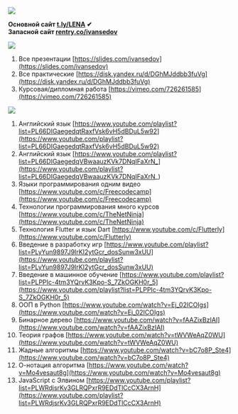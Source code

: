 ![](https://i.ibb.co/4fDXq1N/2022-07-13-23-23-15.png)

<b>Основной сайт [t.ly/LENA](https://e1m7.github.io/work/) ✔</b><br>
<b>Запасной сайт [rentry.co/ivansedov](https://rentry.co/ivansedov)</b><br>

![](https://i.ibb.co/94pcN5W/links.png)

1. Все презентации [https://slides.com/ivansedov](https://slides.com/ivansedov)
2. Все практические [https://disk.yandex.ru/d/DGhMJddbb3fuVg](https://disk.yandex.ru/d/DGhMJddbb3fuVg)
3. Курсовая/дипломная работа [https://vimeo.com/726261585](https://vimeo.com/726261585)

![](https://i.ibb.co/9qXtFfV/lessons.png)

1. Английский язык [https://www.youtube.com/playlist?list=PL66DIGaegedqtRaxfVsk6vH5dBDuL5w92](https://www.youtube.com/playlist?list=PL66DIGaegedqtRaxfVsk6vH5dBDuL5w92)
2. Английский язык [https://www.youtube.com/playlist?list=PL66DIGaegedqVBwaauzKVk7DNqIFaXrN_](https://www.youtube.com/playlist?list=PL66DIGaegedqVBwaauzKVk7DNqIFaXrN_)
3. Языки программирования одним видео [https://www.youtube.com/c/Freecodecamp](https://www.youtube.com/c/Freecodecamp)
4. Технологии программирования много курсов [https://www.youtube.com/c/TheNetNinja](https://www.youtube.com/c/TheNetNinja)
5. Технология Flutter и язык Dart [https://www.youtube.com/c/Flutterly](https://www.youtube.com/c/Flutterly)
6. Введение в разработку игр [https://www.youtube.com/playlist?list=PLyYun9897J9IrKI2ytGcr_dosSunw3xUU](https://www.youtube.com/playlist?list=PLyYun9897J9IrKI2ytGcr_dosSunw3xUU)
7. Введение в машинное обучение [https://www.youtube.com/playlist?list=PLPPIc-4tm3YQrvK3Kpo-S_7ZkOGKH0r_5](https://www.youtube.com/playlist?list=PLPPIc-4tm3YQrvK3Kpo-S_7ZkOGKH0r_5)
8. ООП в Python [https://www.youtube.com/watch?v=Ej_02ICOIgs](https://www.youtube.com/watch?v=Ej_02ICOIgs)
9. Бинарное дерево [https://www.youtube.com/watch?v=fAAZixBzIAI](https://www.youtube.com/watch?v=fAAZixBzIAI)
10. Теория графов [https://www.youtube.com/watch?v=tWVWeAqZ0WU](https://www.youtube.com/watch?v=tWVWeAqZ0WU)
11. Жадные алгоритмы [https://www.youtube.com/watch?v=bC7o8P_Ste4](https://www.youtube.com/watch?v=bC7o8P_Ste4)
12. О-нотация алгоритма [https://www.youtube.com/watch?v=Mo4vesaut8g](https://www.youtube.com/watch?v=Mo4vesaut8g)
13. JavaScript с Элвином [https://www.youtube.com/playlist?list=PLWRdjsrKv3GLRQPxrR9EDdTlCcCX3ArnH](https://www.youtube.com/playlist?list=PLWRdjsrKv3GLRQPxrR9EDdTlCcCX3ArnH)
